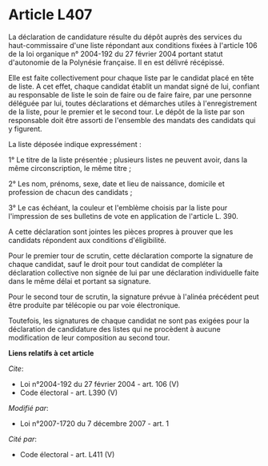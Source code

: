 # Article L407

La déclaration de candidature résulte du dépôt auprès des services du haut-commissaire d'une liste répondant aux conditions
fixées à l'article 106 de la loi organique n° 2004-192 du 27 février 2004 portant statut d'autonomie de la Polynésie
française. Il en est délivré récépissé. 

Elle est faite collectivement pour chaque liste par le candidat placé en tête de liste. A cet effet, chaque candidat établit
un mandat signé de lui, confiant au responsable de liste le soin de faire ou de faire faire, par une personne déléguée par
lui, toutes déclarations et démarches utiles à l'enregistrement de la liste, pour le premier et le second tour. Le dépôt de
la liste par son responsable doit être assorti de l'ensemble des mandats des candidats qui y figurent. 

La liste déposée indique expressément : 

1° Le titre de la liste présentée ; plusieurs listes ne peuvent avoir, dans la même circonscription, le même titre ; 

2° Les nom, prénoms, sexe, date et lieu de naissance, domicile et profession de chacun des candidats ; 

3° Le cas échéant, la couleur et l'emblème choisis par la liste pour l'impression de ses bulletins de vote en application de
l'article L. 390. 

A cette déclaration sont jointes les pièces propres à prouver que les candidats répondent aux conditions d'éligibilité. 

Pour le premier tour de scrutin, cette déclaration comporte la signature de chaque candidat, sauf le droit pour tout candidat
de compléter la déclaration collective non signée de lui par une déclaration individuelle faite dans le même délai et portant
sa signature. 

Pour le second tour de scrutin, la signature prévue à l'alinéa précédent peut être produite par télécopie ou par voie
électronique. 

Toutefois, les signatures de chaque candidat ne sont pas exigées pour la déclaration de candidature des listes qui ne
procèdent à aucune modification de leur composition au second tour.

**Liens relatifs à cet article**

_Cite_:

  - Loi n°2004-192 du 27 février 2004 - art. 106 (V)
  - Code électoral - art. L390 (V)

_Modifié par_:

  - Loi n°2007-1720 du 7 décembre 2007 - art. 1

_Cité par_:

  - Code électoral - art. L411 (V)
